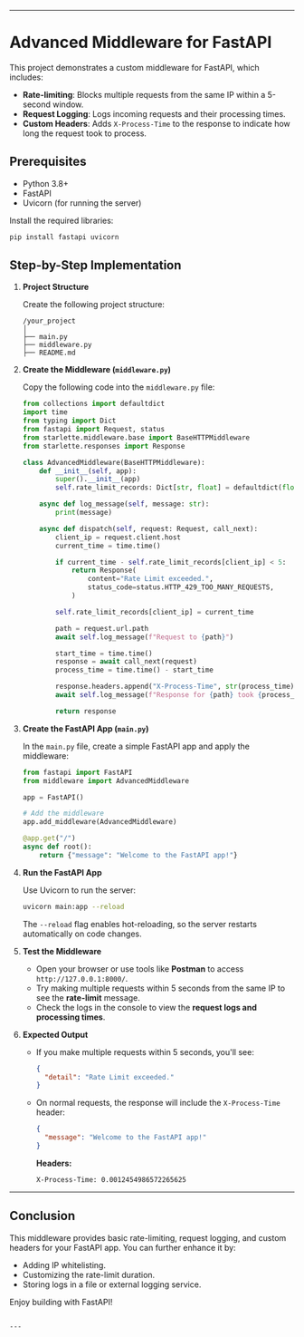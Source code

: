 
---


# Advanced Middleware for FastAPI

This project demonstrates a custom middleware for FastAPI, which includes:

- **Rate-limiting**: Blocks multiple requests from the same IP within a 5-second window.
- **Request Logging**: Logs incoming requests and their processing times.
- **Custom Headers**: Adds `X-Process-Time` to the response to indicate how long the request took to process.

## Prerequisites

- Python 3.8+
- FastAPI
- Uvicorn (for running the server)

Install the required libraries:

```bash
pip install fastapi uvicorn
```


## Step-by-Step Implementation

1. **Project Structure**

   Create the following project structure:

   ```
   /your_project
   │
   ├── main.py
   ├── middleware.py
   ├── README.md
   ```

2. **Create the Middleware (`middleware.py`)**

   Copy the following code into the `middleware.py` file:

   ```python
   from collections import defaultdict
   import time
   from typing import Dict
   from fastapi import Request, status
   from starlette.middleware.base import BaseHTTPMiddleware
   from starlette.responses import Response

   class AdvancedMiddleware(BaseHTTPMiddleware):
       def __init__(self, app):
           super().__init__(app)
           self.rate_limit_records: Dict[str, float] = defaultdict(float)

       async def log_message(self, message: str):
           print(message)

       async def dispatch(self, request: Request, call_next):
           client_ip = request.client.host
           current_time = time.time()

           if current_time - self.rate_limit_records[client_ip] < 5:
               return Response(
                   content="Rate Limit exceeded.",
                   status_code=status.HTTP_429_TOO_MANY_REQUESTS,
               )

           self.rate_limit_records[client_ip] = current_time

           path = request.url.path
           await self.log_message(f"Request to {path}")

           start_time = time.time()
           response = await call_next(request)
           process_time = time.time() - start_time

           response.headers.append("X-Process-Time", str(process_time))
           await self.log_message(f"Response for {path} took {process_time} second")

           return response
   ```

3. **Create the FastAPI App (`main.py`)**

   In the `main.py` file, create a simple FastAPI app and apply the middleware:

   ```python
   from fastapi import FastAPI
   from middleware import AdvancedMiddleware

   app = FastAPI()

   # Add the middleware
   app.add_middleware(AdvancedMiddleware)

   @app.get("/")
   async def root():
       return {"message": "Welcome to the FastAPI app!"}
   ```

4. **Run the FastAPI App**

   Use Uvicorn to run the server:

   ```bash
   uvicorn main:app --reload
   ```

   The `--reload` flag enables hot-reloading, so the server restarts automatically on code changes.

5. **Test the Middleware**

   - Open your browser or use tools like **Postman** to access `http://127.0.0.1:8000/`.
   - Try making multiple requests within 5 seconds from the same IP to see the **rate-limit** message.
   - Check the logs in the console to view the **request logs and processing times**.

6. **Expected Output**

   - If you make multiple requests within 5 seconds, you'll see:

     ```json
     {
       "detail": "Rate Limit exceeded."
     }
     ```

   - On normal requests, the response will include the `X-Process-Time` header:

     ```json
     {
       "message": "Welcome to the FastAPI app!"
     }
     ```

     **Headers:**
     ```
     X-Process-Time: 0.0012454986572265625
     ```

---

## Conclusion

This middleware provides basic rate-limiting, request logging, and custom headers for your FastAPI app. You can further enhance it by:
- Adding IP whitelisting.
- Customizing the rate-limit duration.
- Storing logs in a file or external logging service.

Enjoy building with FastAPI!
```

---

